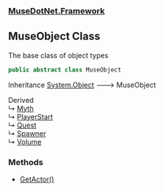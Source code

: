### [MuseDotNet.Framework](./MuseDotNet-Framework.md 'MuseDotNet.Framework')
## MuseObject Class
The base class of object types  
```csharp
public abstract class MuseObject
```
Inheritance [System.Object](https://docs.microsoft.com/en-us/dotnet/api/System.Object 'System.Object') &#129106; MuseObject  

Derived  
&#8627; [Myth](./Myth.md 'MuseDotNet.Framework.Myth')  
&#8627; [PlayerStart](./PlayerStart.md 'MuseDotNet.Framework.PlayerStart')  
&#8627; [Quest](./Quest.md 'MuseDotNet.Framework.Quest')  
&#8627; [Spawner](./Spawner.md 'MuseDotNet.Framework.Spawner')  
&#8627; [Volume](./Volume.md 'MuseDotNet.Framework.Volume')  
### Methods
- [GetActor()](./MuseObject-GetActor().md 'MuseDotNet.Framework.MuseObject.GetActor()')
